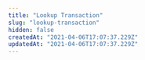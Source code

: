 ```yaml
---
title: "Lookup Transaction"
slug: "lookup-transaction"
hidden: false
createdAt: "2021-04-06T17:07:37.229Z"
updatedAt: "2021-04-06T17:07:37.229Z"
---
```

